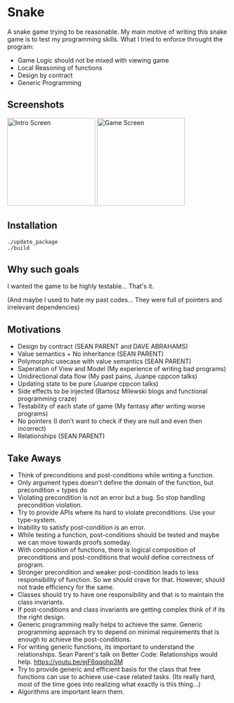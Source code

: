 # Snake

A snake game trying to be reasonable. My main motive of writing this snake game is to test my programming skills.
What I tried to enforce throught the program:

- Game Logic should not be mixed with viewing game
- Local Reasoning of functions
- Design by contract
- Generic Programming

## Screenshots

<img src="https://user-images.githubusercontent.com/26287448/157916040-fb58ae13-f1e8-4469-a72d-d31985309f73.png" alt = "Intro Screen" width=200> <img src="https://user-images.githubusercontent.com/26287448/157916059-9884628a-f2f2-42d9-a79f-ef0500c68700.png" alt = "Game Screen" width=200>

## Installation

    ./update_package
    ./build

## Why such goals

I wanted the game to be highly testable... That's it.

(And maybe I used to hate my past codes... They were full of pointers and irrelevant dependencies)

## Motivations

- Design by contract (SEAN PARENT and DAVE ABRAHAMS)
- Value semantics + No inheritance (SEAN PARENT)
- Polymorphic usecase with value semantics (SEAN PARENT)
- Saperation of View and Model (My experience of writing bad programs)
- Unidirectional data flow (My past pains, Juanpe cppcon talks)
- Updating state to be pure (Juanpe cppcon talks)
- Side effects to be injected (Bartosz Milewski blogs and functional programming craze)
- Testability of each state of game (My fantasy after writing worse programs)
- No pointers (I don't want to check if they are null and even then incorrect)
- Relationships (SEAN PARENT)

## Take Aways

- Think of preconditions and post-conditions while writing a function.
- Only argument types doesn't define the domain of the function, but precondition + types do
- Violating precondition is not an error but a bug. So stop handling precondition violation.
- Try to provide APIs where its hard to violate preconditions. Use your type-system.
- Inability to satisfy post-condition is an error.
- While testing a function, post-conditions should be tested and maybe we can move towards proofs someday.
- With composition of functions, there is logical composition of preconditions and post-conditions that would define correctness of program.
- Stronger precondition and weaker post-condition leads to less responsibility of function. So we should crave for that. However, should not trade efficiency for the same.
- Classes should try to have one responsibility and that is to maintain the class invariants.
- If post-conditions and class invariants are getting complex think of if its the right design.
- Generic programming really helps to achieve the same. Generic programming approach try to depend on minimal requirements that is enough to achieve the post-conditions.
- For writing generic functions, its important to understand the relationships. Sean Parent's talk on Better Code: Relationships would help. https://youtu.be/ejF6qqohp3M
- Try to provide generic and efficient basis for the class that free functions can use to achieve use-case related tasks. (Its really hard, most of the time goes into realizing what exactly is this thing...)
- Algorithms are important learn them.
